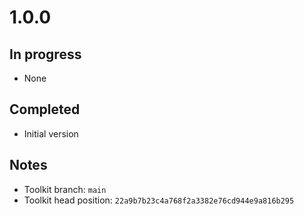 # 1.0.0

## In progress

- None

## Completed

- Initial version

## Notes

- Toolkit branch: `main`
- Toolkit head position: `22a9b7b23c4a768f2a3382e76cd944e9a816b295`
